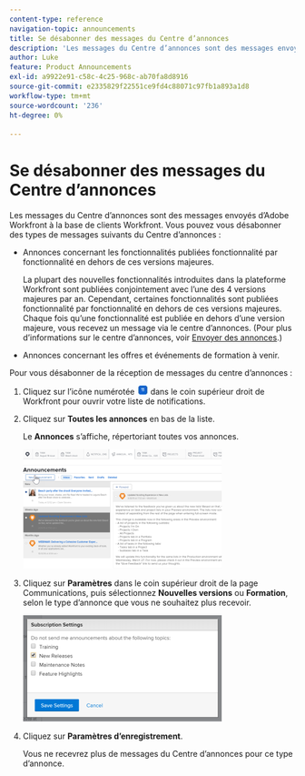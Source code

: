 ```yaml
---
content-type: reference
navigation-topic: announcements
title: Se désabonner des messages du Centre d’annonces
description: 'Les messages du Centre d’annonces sont des messages envoyés d’Adobe Workfront à la base de clients Workfront. Vous pouvez vous désabonner des types de messages suivants du centre d’annonces : EDIT ME.'
author: Luke
feature: Product Announcements
exl-id: a9922e91-c58c-4c25-968c-ab70fa8d8916
source-git-commit: e2335829f22551ce9fd4c88071c97fb1a893a1d8
workflow-type: tm+mt
source-wordcount: '236'
ht-degree: 0%

---
```


# Se désabonner des messages du Centre d’annonces

Les messages du Centre d’annonces sont des messages envoyés d’Adobe Workfront à la base de clients Workfront. Vous pouvez vous désabonner des types de messages suivants du Centre d’annonces :

* Annonces concernant les fonctionnalités publiées fonctionnalité par fonctionnalité en dehors de ces versions majeures.

   La plupart des nouvelles fonctionnalités introduites dans la plateforme Workfront sont publiées conjointement avec l’une des 4 versions majeures par an. Cependant, certaines fonctionnalités sont publiées fonctionnalité par fonctionnalité en dehors de ces versions majeures. Chaque fois qu’une fonctionnalité est publiée en dehors d’une version majeure, vous recevez un message via le centre d’annonces. (Pour plus d’informations sur le centre d’annonces, voir [Envoyer des annonces](../../administration-and-setup/get-started-wf-administration/view-send-announcements.md).)

* Annonces concernant les offres et événements de formation à venir.

Pour vous désabonner de la réception de messages du centre d’annonces :

1. Cliquez sur l’icône numérotée ![](assets/notifications-icon-jewel.jpg) dans le coin supérieur droit de Workfront pour ouvrir votre liste de notifications.
1. Cliquez sur **Toutes les annonces** en bas de la liste.

   Le **Annonces** s’affiche, répertoriant toutes vos annonces.

   ![](assets/announcements-page-qs-350x210.png)

1. Cliquez sur **Paramètres** dans le coin supérieur droit de la page Communications, puis sélectionnez **Nouvelles versions** ou **Formation**, selon le type d’annonce que vous ne souhaitez plus recevoir.

   ![](assets/announcementcenter-settings-350x187.png)

1. Cliquez sur **Paramètres d’enregistrement**.

   Vous ne recevrez plus de messages du Centre d’annonces pour ce type d’annonce.
